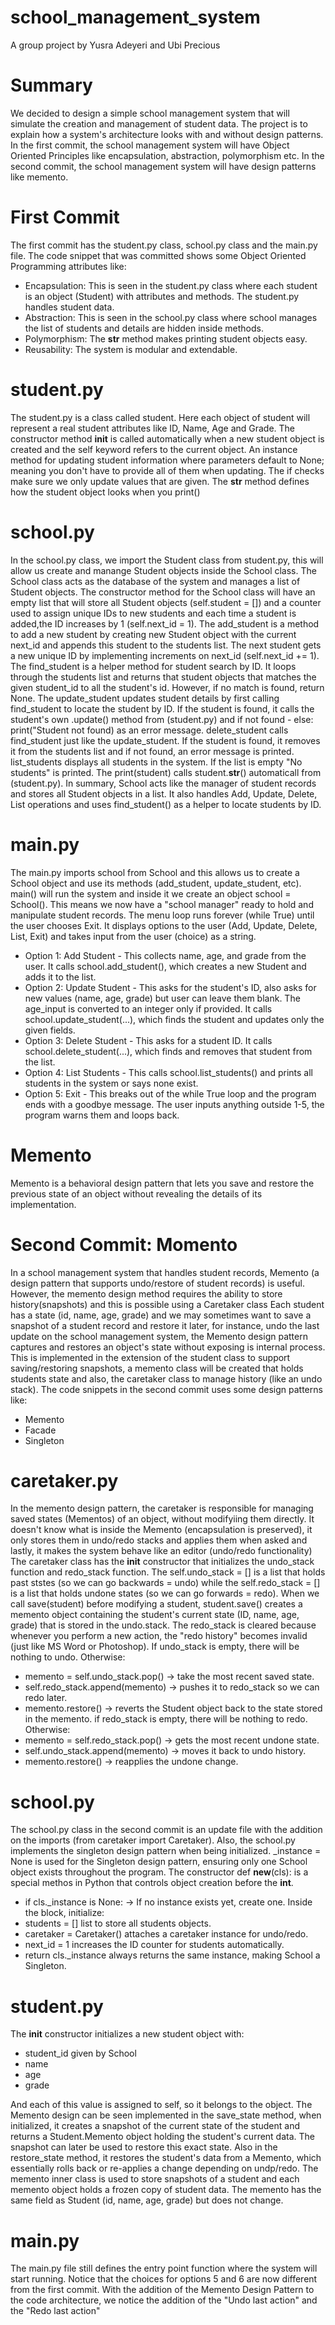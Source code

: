 # school_management_system
A group project by Yusra Adeyeri and Ubi Precious

# Summary
We decided to design a simple school management system that will simulate the creation and management of student data.
The project is to explain how a system's architecture looks with and without design patterns.
In the first commit, the school management system will have Object Oriented Principles like encapsulation, abstraction, polymorphism etc.
In the second commit, the school management system will have design patterns like memento.

# First Commit
The first commit has the student.py class, school.py class and the main.py file. The code snippet that was committed shows some Object Oriented Programming attributes like:
-   Encapsulation: This is seen in the student.py class where each student is an object (Student) with attributes and methods. The student.py handles student data.
-   Abstraction: This is seen in the school.py class where school manages the list of students and details are hidden inside methods.
-   Polymorphism: The __str__ method makes printing student objects easy.
-   Reusability: The system is modular and extendable.

# student.py
The student.py is a class called student. Here each object of student will represent a real student attributes like ID, Name, Age and Grade.
The constructor method __init__ is called automatically when a new student object is created and the self keyword refers to the current object.
An instance method for updating student information where parameters default to None; meaning you don't have to provide all of them when updating. The if checks make sure we only update values that are given.
The __str__ method defines how the student object looks when you print()

# school.py
In the school.py class, we import the Student class from student.py, this will allow us create and manange Student objects inside the School class.
The School class acts as the database of the system and manages a list of Student objects.
The constructor method for the School class will have an empty list that will store all Student objects (self.student = []) and a counter used to assign unique IDs to new students and each time a student is added,the ID increases by 1 (self.next_id = 1).
The add_student is a method to add a new student by creating new Student object with the current next_id and appends this student to the students list. The next student gets a new unique ID by implementing increments on next_id (self.next_id += 1).
The find_student is a helper method for student search by ID. It loops through the students list and returns that student objects that matches the given student_id to all the student's id. However, if no match is found, return None.
The update_student updates student details by first calling find_student to locate the student by ID. If the student is found, it calls the student's own .update() method from (student.py) and if not found - else: print("Student not found) as an error message.
delete_student calls find_student just like the update_student. If the student is found, it removes it from the students list and if not found, an error message is printed.
list_students displays all students in the system. If the list is empty "No students" is printed. The print(student) calls student.__str__() automaticall from (student.py).
In summary, School acts like the manager of student records and stores all Student objects in a list. It also handles Add, Update, Delete, List operations and uses find_student() as a helper to locate students by ID.

# main.py
The main.py imports school from School and this allows us to create a School object and use its methods (add_student, update_student, etc).
main() will run the system and inside it we create an object school = School(). This means we now have a "school manager" ready to hold and manipulate student records.
The menu loop runs forever (while True) until the user chooses Exit. It displays options to the user (Add, Update, Delete, List, Exit) and takes input from the user (choice) as a string.
-   Option 1: Add Student - This collects name, age, and grade from the user. It calls school.add_student(), which creates a new Student and adds it to the list.
-   Option 2: Update Student - This asks for the student's ID, also asks for new values (name, age, grade) but user can leave them blank. The age_input is converted to an integer only if provided. It calls school.update_student(...), which finds the student and updates only the given fields.
-   Option 3: Delete Student - This asks for a student ID. It calls school.delete_student(...), which finds and removes that student from the list.
-   Option 4: List Students - This calls school.list_students() and prints all students in the system or says none exist.
-   Option 5: Exit - This breaks out of the while True loop and the program ends with a goodbye message.
The user inputs anything outside 1-5, the program warns them and loops back.

#       Memento
Memento is a behavioral design pattern that lets you save and restore the previous state of an object without revealing the details of its implementation.

# Second Commit: Momento
In a school management system that handles student records, Memento (a design pattern that supports undo/restore of student records) is useful. However, the memento design method requires the ability to store history(snapshots) and this is possible using a Caretaker class
Each student has a state (id, name, age, grade) and we may sometimes want to save a snapshot of a student record and restore it later, for instance, undo the last update on the school management system, the Memento design pattern captures and restores an object's state without exposing is internal process.
This is implemented in the extension of the student class to support saving/restoring snapshots, a memento class will be created that holds students state and also, the caretaker class to manage history (like an undo stack).
The code snippets in the second commit uses some design patterns like:
-   Memento
-   Facade
-   Singleton

# caretaker.py
In the memento design pattern, the caretaker is responsible for managing saved states (Mementos) of an object, without modifyiing them directly. It doesn't know what is inside the Memento (encapsulation is preserved), it only stores them in undo/redo stacks and applies them when asked and lastly, it makes the system behave like an editor (undo/redo functionality)
The caretaker class has the __init__ constructor that initializes the undo_stack function and redo_stack function. The self.undo_stack = [] is a list that holds past ststes (so we can go backwards = undo) while the self.redo_stack = [] is a list that holds undone states (so we can go forwards = redo).
When we call save(student) before modifying a student, student.save() creates a memento object containing the student's current state (ID, name, age, grade) that is stored in the undo.stack.
The redo_stack is cleared because whenever you perform a new action, the "redo history" becomes invalid (just like MS Word or Photoshop).
If undo_stack is empty, there will be nothing to undo. Otherwise:
-   memento = self.undo_stack.pop() -> take the most recent saved state.
-   self.redo_stack.append(memento) -> pushes it to redo_stack so we can redo later.
-   memento.restore() -> reverts the Student object back to the state stored in the memento.
if redo_stack is empty, there will be nothing to redo. Otherwise:
-   memento = self.redo_stack.pop() -> gets the most recent undone state.
-   self.undo_stack.append(memento) -> moves it back to undo history.
-   memento.restore() -> reapplies the undone change.

# school.py
The school.py class in the second commit is an update file with the addition on the imports (from caretaker import Caretaker). Also, the school.py implements the singleton design pattern when being initialized. _instance = None is used for the Singleton design pattern, ensuring only one School object exists throughout the program. The constructor def __new__(cls): is a special methos in Python that controls object creation before the __int__.
-   if cls._instance is None: -> If no instance exists yet, create one.
Inside the block, initialize:
-   students = [] list to store all students objects.
-   caretaker = Caretaker() attaches a caretaker instance for undo/redo.
-   next_id = 1 increases the ID counter for students automatically.
-   return cls._instance always returns the same instance, making School a Singleton.

# student.py
The __init__ constructor initializes a new student object with:
-   student_id given by School
-   name
-   age
-   grade

And each of this value is assigned to self, so it belongs to the object.
The Memento design can be seen implemented in the save_state method, when initialized, it creates a snapshot of the current state of the student and returns a Student.Memento object holding the student's current data. The snapshot can later be used to restore this exact state.
Also in the restore_state method, it restores the student's data from a Memento, which essentially rolls back or re-applies a change depending on undp/redo.
The memento inner class is used to store snapshots of a student and each memento object holds a frozen copy of student data. The memento has the same field as Student (id, name, age, grade) but does not change.

# main.py
The main.py file still defines the entry point function where the system will start running.
Notice that the choices for options 5 and 6 are now different from the first commit.
With the addition of the Memento Design Pattern to the code architecture, we notice the addition of the "Undo last action" and the "Redo last action"
